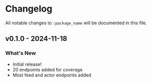 # Changelog

All notable changes to `:package_name` will be documented in this file.

## v0.1.0 - 2024-11-18

### What's New

- Initial release!
- 20 endpoints added for coverage
- Most feed and actor endpoints added
